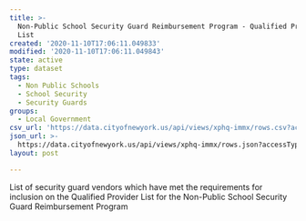 ```yaml
---
title: >-
  Non-Public School Security Guard Reimbursement Program - Qualified Provider
  List
created: '2020-11-10T17:06:11.049833'
modified: '2020-11-10T17:06:11.049843'
state: active
type: dataset
tags:
  - Non Public Schools
  - School Security
  - Security Guards
groups:
  - Local Government
csv_url: 'https://data.cityofnewyork.us/api/views/xphq-immx/rows.csv?accessType=DOWNLOAD'
json_url: >-
  https://data.cityofnewyork.us/api/views/xphq-immx/rows.json?accessType=DOWNLOAD
layout: post

---
```

List of security guard vendors which have met the requirements for inclusion on the Qualified Provider List for the Non-Public School Security Guard Reimbursement Program
